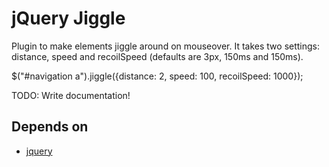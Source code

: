 jQuery Jiggle
=============

Plugin to make elements jiggle around on mouseover. It takes two settings: distance, speed and recoilSpeed (defaults are 3px, 150ms and 150ms).

$("#navigation a").jiggle({distance: 2, speed: 100, recoilSpeed: 1000});

TODO: Write documentation!

## Depends on
* [jquery](https://github.com/jquery/jquery)
